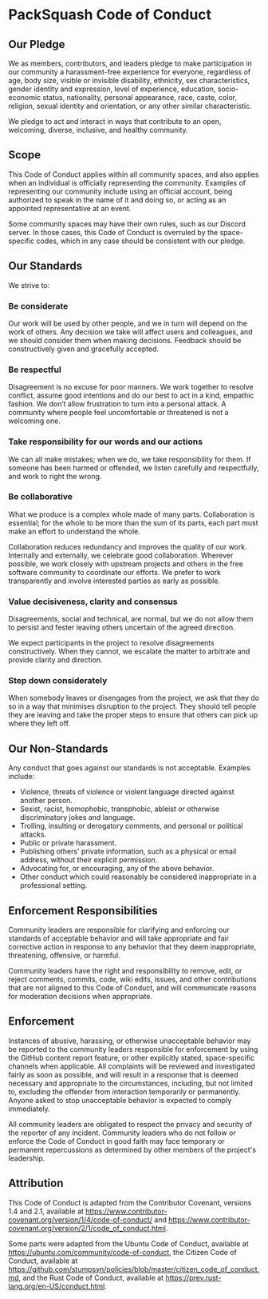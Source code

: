 # PackSquash Code of Conduct

## Our Pledge

We as members, contributors, and leaders pledge to make participation in our community a harassment-free experience for everyone, regardless of age, body size, visible or invisible disability, ethnicity, sex characteristics, gender identity and expression, level of experience, education, socio-economic status, nationality, personal appearance, race, caste, color, religion, sexual identity and orientation, or any other similar characteristic.

We pledge to act and interact in ways that contribute to an open, welcoming, diverse, inclusive, and healthy community.

## Scope

This Code of Conduct applies within all community spaces, and also applies when an individual is officially representing the community. Examples of representing our community include using an official account, being authorized to speak in the name of it and doing so, or acting as an appointed representative at an event.

Some community spaces may have their own rules, such as our Discord server. In those cases, this Code of Conduct is overruled by the space-specific codes, which in any case should be consistent with our pledge.

## Our Standards

We strive to:

### Be considerate

Our work will be used by other people, and we in turn will depend on the work of others. Any decision we take will affect users and colleagues, and we should consider them when making decisions. Feedback should be constructively given and gracefully accepted.

### Be respectful

Disagreement is no excuse for poor manners. We work together to resolve conflict, assume good intentions and do our best to act in a kind, empathic fashion. We don’t allow frustration to turn into a personal attack. A community where people feel uncomfortable or threatened is not a welcoming one.

### Take responsibility for our words and our actions

We can all make mistakes; when we do, we take responsibility for them. If someone has been harmed or offended, we listen carefully and respectfully, and work to right the wrong.

### Be collaborative

What we produce is a complex whole made of many parts. Collaboration is essential; for the whole to be more than the sum of its parts, each part must make an effort to understand the whole.

Collaboration reduces redundancy and improves the quality of our work. Internally and externally, we celebrate good collaboration. Wherever possible, we work closely with upstream projects and others in the free software community to coordinate our efforts. We prefer to work transparently and involve interested parties as early as possible.

### Value decisiveness, clarity and consensus

Disagreements, social and technical, are normal, but we do not allow them to persist and fester leaving others uncertain of the agreed direction.

We expect participants in the project to resolve disagreements constructively. When they cannot, we escalate the matter to arbitrate and provide clarity and direction.

### Step down considerately

When somebody leaves or disengages from the project, we ask that they do so in a way that minimises disruption to the project. They should tell people they are leaving and take the proper steps to ensure that others can pick up where they left off.

## Our Non-Standards

Any conduct that goes against our standards is not acceptable. Examples include:

* Violence, threats of violence or violent language directed against another person.
* Sexist, racist, homophobic, transphobic, ableist or otherwise discriminatory jokes and language.
* Trolling, insulting or derogatory comments, and personal or political attacks.
* Public or private harassment.
* Publishing others' private information, such as a physical or email address, without their explicit permission.
* Advocating for, or encouraging, any of the above behavior.
* Other conduct which could reasonably be considered inappropriate in a professional setting.

## Enforcement Responsibilities

Community leaders are responsible for clarifying and enforcing our standards of acceptable behavior and will take appropriate and fair corrective action in response to any behavior that they deem inappropriate, threatening, offensive, or harmful.

Community leaders have the right and responsibility to remove, edit, or reject comments, commits, code, wiki edits, issues, and other contributions that are not aligned to this Code of Conduct, and will communicate reasons for moderation decisions when appropriate.

## Enforcement

Instances of abusive, harassing, or otherwise unacceptable behavior may be reported to the community leaders responsible for enforcement by using the GitHub content report feature, or other explicitly stated, space-specific channels when applicable. All complaints will be reviewed and investigated fairly as soon as possible, and will result in a response that is deemed necessary and appropriate to the circumstances, including, but not limited to, excluding the offender from interaction temporarily or permanently. Anyone asked to stop unacceptable behavior is expected to comply immediately.

All community leaders are obligated to respect the privacy and security of the reporter of any incident. Community leaders who do not follow or enforce the Code of Conduct in good faith may face temporary or permanent repercussions as determined by other members of the project's leadership.

## Attribution

This Code of Conduct is adapted from the Contributor Covenant, versions 1.4 and 2.1, available at https://www.contributor-covenant.org/version/1/4/code-of-conduct/ and https://www.contributor-covenant.org/version/2/1/code_of_conduct.html.

Some parts were adapted from the Ubuntu Code of Conduct, available at https://ubuntu.com/community/code-of-conduct, the Citizen Code of Conduct, available at https://github.com/stumpsyn/policies/blob/master/citizen_code_of_conduct.md, and the Rust Code of Conduct, available at https://prev.rust-lang.org/en-US/conduct.html.
